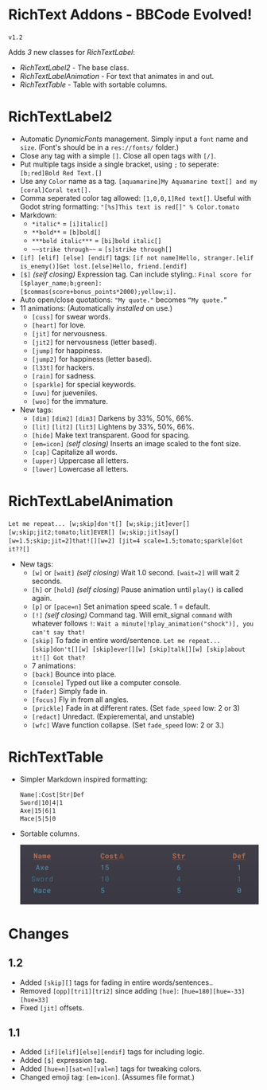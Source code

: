 # RichText Addons - BBCode Evolved!

`v1.2`

Adds *3* new classes for *RichTextLabel*:

- *RichTextLabel2* - The base class.
- *RichTextLabelAnimation* - For text that animates in and out.
- *RichTextTable* - Table with sortable columns.

# RichTextLabel2
- Automatic *DynamicFonts* management. Simply input a `font` name and `size`. (Font's should be in a `res://fonts/` folder.)
- Close any tag with a simple `[]`. Close all open tags with `[/]`.
- Put multiple tags inside a single bracket, using `;` to seperate: `[b;red]Bold Red Text.[]`
- Use any `Color` name as a tag. `[aquamarine]My Aquamarine text[] and my [coral]Coral text[].`
- Comma seperated color tag allowed: `[1,0,0,1]Red text[]`. Useful with Godot string formatting: `"[%s]This text is red[]" % Color.tomato`
- Markdown:
    - `*italic*` = `[i]italic[]`
    - `**bold**` = `[b]bold[]`
    - `***bold italic***` = `[bi]bold italic[]`
    - `~~strike through~~` = `[s]strike through[]`
- `[if] [elif] [else] [endif]` tags: `[if not name]Hello, stranger.[elif is_enemy()]Get lost.[else]Hello, friend.[endif]`
- `[$]` *(self closing)* Expression tag. Can include styling.: `Final score for [$player_name;b;green]: [$commas(score+bonus_points*2000);yellow;i].`
- Auto open/close quotations: `"My quote."` becomes `“My quote.”`
- 11 animations: (Automatically *installed* on use.)
    - `[cuss]` for swear words.
    - `[heart]` for love.
    - `[jit]` for nervousness.
    - `[jit2]` for nervousness (letter based).
    - `[jump]` for happiness.
    - `[jump2]` for happiness (letter based).
    - `[l33t]` for hackers.
    - `[rain]` for sadness.
    - `[sparkle]` for special keywords.
    - `[uwu]` for jueveniles.
    - `[woo]` for the immature.
- New tags:
    - `[dim]` `[dim2]` `[dim3]` Darkens by 33%, 50%, 66%.
    - `[lit]` `[lit2]` `[lit3]` Lightens by 33%, 50%, 66%.
    - `[hide]` Make text transparent. Good for spacing.
    - `[em=icon]` *(self closing)* Inserts an image scaled to the font size.
    - `[cap]` Capitalize all words.
    - `[upper]` Uppercase all letters.
    - `[lower]` Lowercase all letters.

# RichTextLabelAnimation
`Let me repeat... [w;skip]don't[] [w;skip;jit]ever[] [w;skip;jit2;tomato;lit]EVER[] [w;skip;jit]say[] [w=1.5;skip;jit=2]that![][w=2] [jit=4 scale=1.5;tomato;sparkle]Got it??[]`

- New tags:
    - `[w]` or `[wait]` *(self closing)* Wait 1.0 second. `[wait=2]` will wait 2 seconds.
    - `[h]` or `[hold]` *(self closing)* Pause animation until `play()` is called again.
    - `[p]` or `[pace=n]` Set animation speed scale. 1 = default.
    - `[!]` *(self closing)* Command tag. Will emit_signal `command` with whatever follows `!`: `Wait a minute[!play_animation("shock")], you can't say that!`
    - `[skip]` To fade in entire word/sentence. `Let me repeat... [skip]don't[][w] [skip]ever[][w] [skip]talk[][w] [skip]about it![] Got that?`
    - 7 animations:
    - `[back]` Bounce into place.
    - `[console]` Typed out like a computer console.
    - `[fader]` Simply fade in.
    - `[focus]` Fly in from all angles.
    - `[prickle]` Fade in at different rates. (Set `fade_speed` low: 2 or 3)
    - `[redact]` Unredact. (Expieremental, and unstable)
    - `[wfc]` Wave function collapse. (Set `fade_speed` low: 2 or 3.)

# RichTextTable
- Simpler Markdown inspired formatting:

    ```
    Name|:Cost|Str|Def
    Sword|10|4|1
    Axe|15|6|1
    Mace|5|5|0
    ```
- Sortable columns.

    ![](README/table.png)


# Changes

## 1.2
- Added `[skip][]` tags for fading in entire words/sentences..
- Removed `[opp][tri1][tri2]` since adding `[hue]`: `[hue=180][hue=-33][hue=33]`
- Fixed `[jit]` offsets.

## 1.1
- Added `[if][elif][else][endif]` tags for including logic.
- Added `[$]` expression tag.
- Added `[hue=n][sat=n][val=n]` tags for tweaking colors.
- Changed emoji tag: `[em=icon]`. (Assumes file format.)
